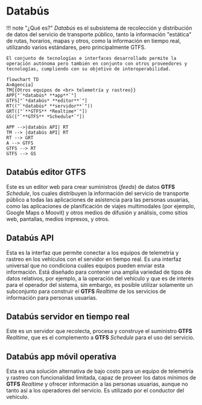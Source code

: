 # Databús

!!! note "¿Qué es?"
    *Databús* es el subsistema de recolección y distribución de datos del servicio de transporte público, tanto la información "estática" de rutas, horarios, mapas y otros, como la información en tiempo real, utilizando varios estándares, pero principalmente GTFS.

    El conjunto de tecnologías e interfaces desarrollado permite la operación autónoma pero también en conjunto con otros proveedores y tecnologías, cumpliendo con su objetivo de interoperabilidad.

```mermaid
flowchart TD
A>Agencia]
TM{{Otros equipos de <br> telemetría y rastreo}}
APP["`*databús* **app**`"]
GTFS["`*databús* **editor**`"]
RT(("`*databús* **servidor**`"))
GRT(["`**GTFS** *Realtime*`"])
GS(["`**GTFS** *Schedule*`"])

APP -->|databús API| RT
TM --> |databús API| RT
RT --> GRT
A --> GTFS
GTFS --> RT
GTFS --> GS
```

## Databús **editor** GTFS

Este es un editor web para crear suministros (*feeds*) de datos **GTFS** *Schedule*, los cuales distribuyen la información del servicio de transporte público a todas las aplicaciones de asistencia para las personas usuarias, como las aplicaciones de planificación de viajes multimodales (por ejemplo, Google Maps o Moovit) y otros medios de difusión y análisis, como sitios web, pantallas, medios impresos, y otros.

## Databús **API**

Esta es la interfaz que permite conectar a los equipos de telemetría y rastreo en los vehículos con el servidor en tiempo real. Es una interfaz universal que no condiciona cuáles equipos pueden enviar esta información. Está diseñado para contener una amplia variedad de tipos de datos relativos, por ejemplo, a la operación del vehículo y que es de interés para el operador del sistema, sin embargo, es posible utilizar solamente un subconjunto para construir el **GTFS** *Realtime* de los servicios de información para personas usuarias.

## Databús **servidor** en tiempo real

Este es un servidor que recolecta, procesa y construye el suministro **GTFS** *Realtime*, que es el complemento a **GTFS** *Schedule* para el uso del servicio.

## Databús **app** móvil operativa

Esta es una solución alternativa de bajo costo para un equipo de telemetría y rastreo con funcionalidad limitada, capaz de proveer los datos mínimos de **GTFS** *Realtime* y ofrecer información a las personas usuarias, aunque no tanto así a los operadores del servicio. Es utilizado por el conductor del vehículo.
